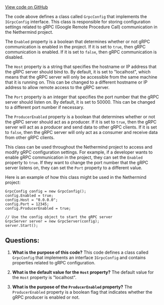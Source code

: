 [View code on GitHub](https://github.com/NethermindEth/nethermind/src/Nethermind/Nethermind.Grpc/GrpcConfig.cs)

The code above defines a class called `GrpcConfig` that implements the `IGrpcConfig` interface. This class is responsible for storing configuration settings related to gRPC (Google Remote Procedure Call) communication in the Nethermind project. 

The `Enabled` property is a boolean that determines whether or not gRPC communication is enabled in the project. If it is set to `true`, then gRPC communication is enabled. If it is set to `false`, then gRPC communication is disabled.

The `Host` property is a string that specifies the hostname or IP address that the gRPC server should bind to. By default, it is set to "localhost", which means that the gRPC server will only be accessible from the same machine that it is running on. This can be changed to a different hostname or IP address to allow remote access to the gRPC server.

The `Port` property is an integer that specifies the port number that the gRPC server should listen on. By default, it is set to 50000. This can be changed to a different port number if necessary.

The `ProducerEnabled` property is a boolean that determines whether or not the gRPC server should act as a producer. If it is set to `true`, then the gRPC server will act as a producer and send data to other gRPC clients. If it is set to `false`, then the gRPC server will only act as a consumer and receive data from other gRPC clients.

This class can be used throughout the Nethermind project to access and modify gRPC configuration settings. For example, if a developer wants to enable gRPC communication in the project, they can set the `Enabled` property to `true`. If they want to change the port number that the gRPC server listens on, they can set the `Port` property to a different value.

Here is an example of how this class might be used in the Nethermind project:

```
GrpcConfig config = new GrpcConfig();
config.Enabled = true;
config.Host = "0.0.0.0";
config.Port = 12345;
config.ProducerEnabled = true;

// Use the config object to start the gRPC server
GrpcServer server = new GrpcServer(config);
server.Start();
```
## Questions: 
 1. **What is the purpose of this code?** 
This code defines a class called `GrpcConfig` that implements an interface `IGrpcConfig` and contains properties related to gRPC configuration.

2. **What is the default value for the `Host` property?** 
The default value for the `Host` property is "localhost".

3. **What is the purpose of the `ProducerEnabled` property?** 
The `ProducerEnabled` property is a boolean flag that indicates whether the gRPC producer is enabled or not.